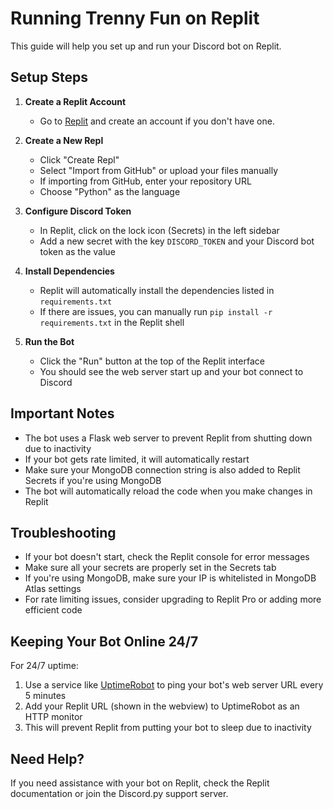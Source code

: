 # Running Trenny Fun on Replit

This guide will help you set up and run your Discord bot on Replit.

## Setup Steps

1. **Create a Replit Account**
   - Go to [Replit](https://replit.com/) and create an account if you don't have one.

2. **Create a New Repl**
   - Click "Create Repl"
   - Select "Import from GitHub" or upload your files manually
   - If importing from GitHub, enter your repository URL
   - Choose "Python" as the language

3. **Configure Discord Token**
   - In Replit, click on the lock icon (Secrets) in the left sidebar
   - Add a new secret with the key `DISCORD_TOKEN` and your Discord bot token as the value

4. **Install Dependencies**
   - Replit will automatically install the dependencies listed in `requirements.txt`
   - If there are issues, you can manually run `pip install -r requirements.txt` in the Replit shell

5. **Run the Bot**
   - Click the "Run" button at the top of the Replit interface
   - You should see the web server start up and your bot connect to Discord

## Important Notes

- The bot uses a Flask web server to prevent Replit from shutting down due to inactivity
- If your bot gets rate limited, it will automatically restart
- Make sure your MongoDB connection string is also added to Replit Secrets if you're using MongoDB
- The bot will automatically reload the code when you make changes in Replit

## Troubleshooting

- If your bot doesn't start, check the Replit console for error messages
- Make sure all your secrets are properly set in the Secrets tab
- If you're using MongoDB, make sure your IP is whitelisted in MongoDB Atlas settings
- For rate limiting issues, consider upgrading to Replit Pro or adding more efficient code

## Keeping Your Bot Online 24/7

For 24/7 uptime:
1. Use a service like [UptimeRobot](https://uptimerobot.com/) to ping your bot's web server URL every 5 minutes
2. Add your Replit URL (shown in the webview) to UptimeRobot as an HTTP monitor
3. This will prevent Replit from putting your bot to sleep due to inactivity

## Need Help?

If you need assistance with your bot on Replit, check the Replit documentation or join the Discord.py support server.
